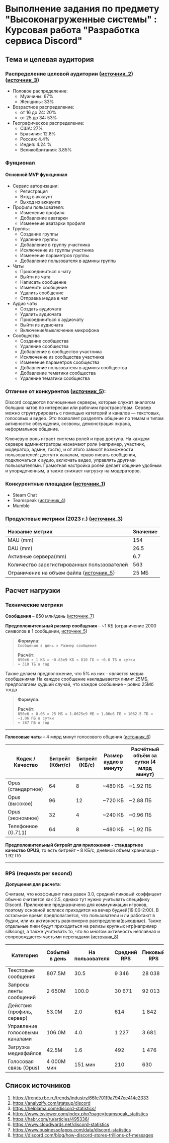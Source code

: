 # Выполнение задания по предмету "Высоконагруженные системы" : Курсовая работа "Разработка сервиса Discord"

## Тема и целевая аудитория

### Распределение целевой аудитории ([источник_2]) ([источник_3])

- Половое распределение:
    - Мужчины: 67%
    - Женщины: 33%
- Возрастное распределение:
    - от 16 до 24: 20%
    - от 25 до 34: 53%
- Географическое распределение:
    - США: 27%
    - Бразилия: 12.8%
    - Россия: 4.4%
    - Индия: 4.24 %
    - Великобритания: 3.85%


### Фунционал

#### Основной MVP функционал
- Сервис авторизации:
    - Регистрация 
    - Вход в аккаунт
    - Выход из аккаунта
- Профили пользователя:
    - Изменение профиля
    - Добавление аватарки
    - Изменение аватарки профиля
- Группы:
    - Создание группы
    - Удаление группы
    - Добавление в группу участника
    - Исключение из группы участника
    - Изменение параметров группы
    - Добавление пользователя в админы группы
- Чаты
    - Присоединиться к чату
    - Выйти из чата
    - Написать сообщение
    - Изменить сообщение
    - Удалить сообщение
    - Отправка медиа в чат
- Аудио чаты
    - Создать аудиочата
    - Удалить аудиочата
    - Присоединиться к аудиочату
    - Выйти из аудиочата
    - Включение/выключение микрофона
- Сообщества
    - Создание сообщества
    - Удаление сообщества
    - Добавление в сообщество участника
    - Исключение из сообщества участника
    - Изменение параметров сообщества
    - Добавление пользователя в админы сообщества
    - Добавление тематики сообщества
    - Удаление тематики сообщества

### Отличие от конкурентов ([источник_5]):

Discord создаются полноценные серверы, которые служат аналогом больших чатов по интересам или рабочим пространствам. Сервер можно структурировать с помощью категорий и каналов — текстовых, голосовых и видео. Это позволяет разделять общение по темам и типам активности: обсуждения, созвоны, демонстрация экрана, неформальное общение.

Ключевую роль играет система ролей и прав доступа. На каждом сервере администраторы назначают роли (например, участник, модератор, админ, гость), и от этого зависят возможности пользователей: доступ к каналам, право писать сообщения, подключаться к аудио, включать видео, управлять другими пользователями. Грамотная настройка ролей делает общение удобным и упорядоченным, а также снижает нагрузку на модераторов.



### Конкурентные площадки ([источник_1])
- Steam Chat
- Teamspeak ([источник_4])
- Mumble



### Продуктовые метрики (2023 г.) ([источник_3])

| Название метрик                               | Значение |
| :-------------------------------------------- | :------- |
| MAU (mm)                                      | 154      |
| DAU (mm)                                      | 26.5     |
| Активные сервера(mm)                          | 6.7      |
| Количество зарегистированных польззователей   | 563      |
| Ограничение на объем файла     ([источник_5]) | 25 МБ    |

## Расчет нагрузки


### Технические метрики  

**Сообщения** – 850 млн/день ([источник_7])  

**Предположительный размер сообщения** – ~1 КБ (ограничение 2000 символов в 1 сообщении, [источник_5])  


> **Формула:**  
> `Сообщения в день × Размер сообщения`  
>   
> **Расчёт:**  
> `850e6 × 1 КБ = ~0.85e9 КБ ≈ 810 ГБ ≈ ~0.8 ТБ в сутки`  
> `≈ 310 ТБ в год`  


Также делаем предположение, что 5% из них - является медиа сообщениями
На каждое сообщение накладывается лимит 25МБ, предполагаем худший случай, что каждое сообшение - ровно 25Мб тогда


> **Формула:**  
>   
> **Расчёт:**  
> `850e6 × 0.05 × 25 МБ = 1.0625e9 МБ ≈ 1.06e6 ГБ ≈ 1062.5 ТБ ≈ ~1.06 ПБ в сутки`  
> `≈ 387 ПБ в год`  
---



**Голосовые чаты** – 4 млрд минут голосового общения ([источник_6])  

| Кодек / Качество     | Битрейт (Кбит/с) | Битрейт (КБ/с) | Размер аудио в минуту | Расчётный объём за сутки (4 млрд минут) |
|-----------------------|------------------|----------------|------------------------|------------------------------------------|
| Opus (стандартное)   | 64               | 8              | ~480 КБ                | ~1.92 ПБ                                 |
| Opus (высокое)       | 96               | 12             | ~720 КБ                | ~2.88 ПБ                                 |
| Opus (экономное)     | 32               | 4              | ~240 КБ                | ~0.96 ПБ                                 |
| Телефонное (G.711)   | 64               | 8              | ~480 КБ                | ~1.92 ПБ                                 |


**Предположительный битрейт для приложения - стандартное качество OPUS**, то есть битрейт – 8 КБ/с, дневной объем хранилища - 1.92 Пб 



---

### RPS (requests per second)

**Допущения для раcчета**: 

Считаем, что коэффицент пика равен 3.0, средний пиковый коэффицент обычно считается как 2.5, однако тут нужно учитывать специфику Discord. Приложение предназначено для коммуникации игроков, поэтому основной всплеск приходится на вечер будней(19:00-2:00). В остальное время предполагается, что пользователи и ли работают в будни, или их активность равномерно распределена(выходные). Также отдельные пики будут приходиться на релизы крупных игр(например silksong), а также учитывать то, что во многом активность неплавная и сопровождается частыми перепадами ([источник_8])  




| Категория                      | Событий в день | На пользователя | Средний RPS | Пиковый RPS | Размер данных | Средний трафик (Гбит/с) | Пиковый трафик (Гбит/с) | Суточный объём |
| ------------------------------ | -------------- | --------------- | ----------- | ----------- | ------------- | ----------------------- | ----------------------- | -------------- |
| Текстовые сообщения            | 807.5M         | 30.5            | 9 346       | 28 038      | 1 КБ          | 0.075                   | 0.224                   | ~807.5 ГБ      |
| Запросы ленты сообщений        | 2 650M         | 100.0           | 30 671      | 92 013      | 50 КБ         | 122.68                  | 368.04                  | ~132.5 ТБ      |
| Действия (профиль, сервер)     | 53.0M          | 2.0             | 614         | 1 842       | 5 КБ          | 0.025                   | 0.074                   | ~265 ГБ        |
| Управление голосовыми каналами | 106.0M         | 4.0             | 1 227       | 3 681       | 2 КБ          | 0.020                   | 0.059                   | ~212 ГБ        |
| Загрузка медиафайлов           | 42.5M          | 1.6             | 492         | 1 476       | 25 МБ         | 98.4                    | 295.2                   | ~1062.5 ТБ     |
| Голосовая связь (Opus)         | 4 000M мин     | 151 мин         | 210         | 630           | 64 Кбит/с     | 177.8                   | 533.3                   | ~1.92 ПБ       |




## Список источников 

1) https://trends.rbc.ru/trends/industry/66fe701f9a7947ee414c2333
2) https://analyzify.com/statsup/discord 
3) https://helplama.com/discord-statistics/
4) https://www.tsviewer.com/index.php?page=teamspeak_statistics
5) https://habr.com/ru/articles/495336/
6) https://www.cloudwards.net/discord-statistics
7) https://www.businessofapps.com/data/discord-statistics
8) https://discord.com/blog/how-discord-stores-trillions-of-messages


[источник_1]: https://trends.rbc.ru/trends/industry/66fe701f9a7947ee414c2333 "Топ-7 аналогов Discord, которые работают в России"

[источник_2]: https://analyzify.com/statsup/discord "Discord Statistics"

[источник_3]: https://helplama.com/discord-statistics/ "Discord Revenue and Usage Statistics 2025"

[источник_4]: https://www.tsviewer.com/index.php?page=teamspeak_statistics "TeamSpeak 3 Statistics"

[источник_5]: https://habr.com/ru/articles/495336/ "Discord как корпоративный мессенджер и не только"

[источник_6]: https://www.cloudwards.net/discord-statistics "20 Discord Statistics, Facts and Trends for 2025"

[источник_7]: https://www.businessofapps.com/data/discord-statistics "Discord Revenue and Usage Statistics (2025)"

[источник_8]:  https://discord.com/blog/how-discord-stores-trillions-of-messages "How Discord Stores Trillions of Messages"
